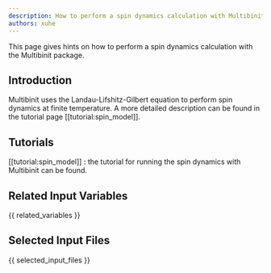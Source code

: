 ```yaml
---
description: How to perform a spin dynamics calculation with Multibinit
authors: xuhe
---
```

<!--- This is the source file for this topics. Can be edited. -->

This page gives hints on how to perform a spin dynamics calculation with the Multibinit package.

## Introduction

Multibinit uses the Landau-Lifshitz-Gilbert equation to perform spin dynamics at finite temperature. A more detailed description can be found in the tutorial page [[tutorial:spin_model]]. 
  
  
## Tutorials
[[tutorial:spin_model]] :  the tutorial for running the spin dynamics with Multibinit can be found. 

## Related Input Variables

{{ related_variables }}

## Selected Input Files

{{ selected_input_files }}



